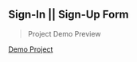 ## Sign-In || Sign-Up Form

>  Project  Demo Preview

[Demo Project](https://mian-ali.github.io/Sign-In-Sign-Up-Form/)



